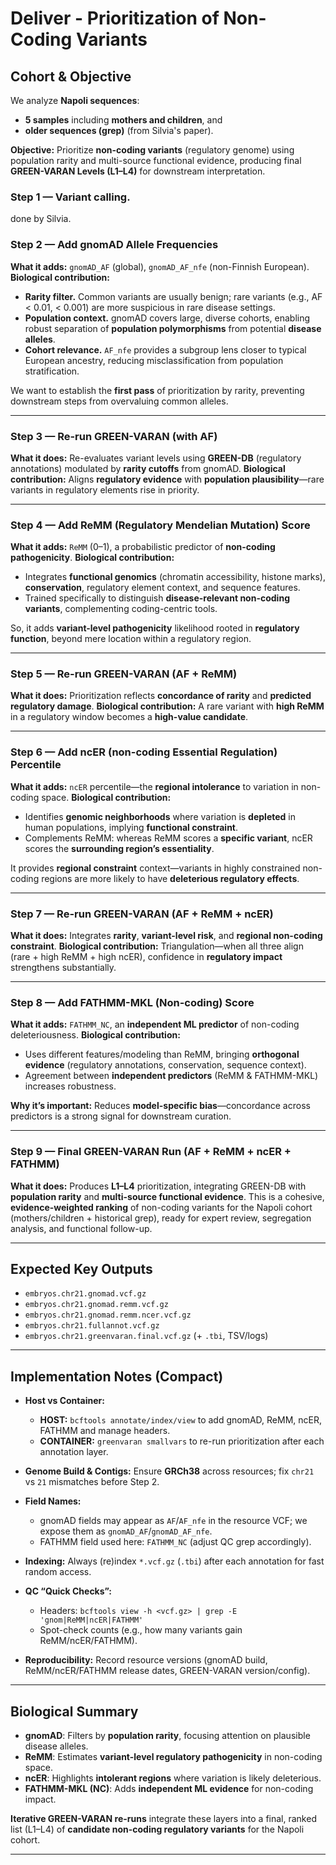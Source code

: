 
 # Deliver - Prioritization of Non-Coding Variants

## Cohort & Objective

We analyze **Napoli sequences**:

* **5 samples** including **mothers and children**, and
* **older sequences (grep)** (from Silvia's paper).

**Objective:** Prioritize **non-coding variants** (regulatory genome) using population rarity and multi-source functional evidence, producing final **GREEN-VARAN Levels (L1–L4)** for downstream interpretation.

### Step 1 — Variant calling.
done by Silvia.

### Step 2 — Add **gnomAD** Allele Frequencies

**What it adds:** `gnomAD_AF` (global), `gnomAD_AF_nfe` (non-Finnish European).
**Biological contribution:**

* **Rarity filter.** Common variants are usually benign; rare variants (e.g., AF < 0.01, < 0.001) are more suspicious in rare disease settings.
* **Population context.** gnomAD covers large, diverse cohorts, enabling robust separation of **population polymorphisms** from potential **disease alleles**.
* **Cohort relevance.** `AF_nfe` provides a subgroup lens closer to typical European ancestry, reducing misclassification from population stratification.

We want to establish the **first pass** of prioritization by rarity, preventing downstream steps from overvaluing common alleles.

---

### Step 3 — Re-run **GREEN-VARAN** (with AF)

**What it does:** Re-evaluates variant levels using **GREEN-DB** (regulatory annotations) modulated by **rarity cutoffs** from gnomAD.
**Biological contribution:** Aligns **regulatory evidence** with **population plausibility**—rare variants in regulatory elements rise in priority.

---

### Step 4 — Add **ReMM** (Regulatory Mendelian Mutation) Score

**What it adds:** `ReMM` (0–1), a probabilistic predictor of **non-coding pathogenicity**.
**Biological contribution:**

* Integrates **functional genomics** (chromatin accessibility, histone marks), **conservation**, regulatory element context, and sequence features.
* Trained specifically to distinguish **disease-relevant non-coding variants**, complementing coding-centric tools.

So, it adds **variant-level pathogenicity** likelihood rooted in **regulatory function**, beyond mere location within a regulatory region.

---

### Step 5 — Re-run **GREEN-VARAN** (AF + ReMM)

**What it does:** Prioritization reflects **concordance of rarity** and **predicted regulatory damage**.
**Biological contribution:** A rare variant with **high ReMM** in a regulatory window becomes a **high-value candidate**.

---

### Step 6 — Add **ncER** (non-coding Essential Regulation) Percentile

**What it adds:** `ncER` percentile—the **regional intolerance** to variation in non-coding space.
**Biological contribution:**

* Identifies **genomic neighborhoods** where variation is **depleted** in human populations, implying **functional constraint**.
* Complements ReMM: whereas ReMM scores a **specific variant**, ncER scores the **surrounding region’s essentiality**.

It provides **regional constraint** context—variants in highly constrained non-coding regions are more likely to have **deleterious regulatory effects**.

---

### Step 7 — Re-run **GREEN-VARAN** (AF + ReMM + ncER)

**What it does:** Integrates **rarity**, **variant-level risk**, and **regional non-coding constraint**.
**Biological contribution:** Triangulation—when all three align (rare + high ReMM + high ncER), confidence in **regulatory impact** strengthens substantially.

---

### Step 8 — Add **FATHMM-MKL (Non-coding)** Score

**What it adds:** `FATHMM_NC`, an **independent ML predictor** of non-coding deleteriousness.
**Biological contribution:**

* Uses different features/modeling than ReMM, bringing **orthogonal evidence** (regulatory annotations, conservation, sequence context).
* Agreement between **independent predictors** (ReMM & FATHMM-MKL) increases robustness.

**Why it’s important:** Reduces **model-specific bias**—concordance across predictors is a strong signal for downstream curation.

---

### Step 9 — Final **GREEN-VARAN** Run (AF + ReMM + ncER + FATHMM)

**What it does:** Produces **L1–L4** prioritization, integrating GREEN-DB with **population rarity** and **multi-source functional evidence**.
This is a cohesive, **evidence-weighted ranking** of non-coding variants for the Napoli cohort (mothers/children + historical grep), ready for expert review, segregation analysis, and functional follow-up.

---

## Expected Key Outputs

* `embryos.chr21.gnomad.vcf.gz`
* `embryos.chr21.gnomad.remm.vcf.gz`
* `embryos.chr21.gnomad.remm.ncer.vcf.gz`
* `embryos.chr21.fullannot.vcf.gz`
* `embryos.chr21.greenvaran.final.vcf.gz` (+ `.tbi`, TSV/logs)

---

## Implementation Notes (Compact)

* **Host vs Container:**

  * **HOST:** `bcftools annotate/index/view` to add gnomAD, ReMM, ncER, FATHMM and manage headers.
  * **CONTAINER:** `greenvaran smallvars` to re-run prioritization after each annotation layer.

* **Genome Build & Contigs:** Ensure **GRCh38** across resources; fix `chr21` vs `21` mismatches before Step 2.

* **Field Names:**

  * gnomAD fields may appear as `AF`/`AF_nfe` in the resource VCF; we expose them as `gnomAD_AF`/`gnomAD_AF_nfe`.
  * FATHMM field used here: `FATHMM_NC` (adjust QC grep accordingly).

* **Indexing:** Always (re)index `*.vcf.gz` (`.tbi`) after each annotation for fast random access.

* **QC “Quick Checks”:**

  * Headers: `bcftools view -h <vcf.gz> | grep -E 'gnom|ReMM|ncER|FATHMM'`
  * Spot-check counts (e.g., how many variants gain ReMM/ncER/FATHMM).

* **Reproducibility:** Record resource versions (gnomAD build, ReMM/ncER/FATHMM release dates, GREEN-VARAN version/config).

---

## Biological Summary

* **gnomAD**: Filters by **population rarity**, focusing attention on plausible disease alleles.
* **ReMM**: Estimates **variant-level regulatory pathogenicity** in non-coding space.
* **ncER**: Highlights **intolerant regions** where variation is likely deleterious.
* **FATHMM-MKL (NC)**: Adds **independent ML evidence** for non-coding impact.

**Iterative GREEN-VARAN re-runs** integrate these layers into a final, ranked list (L1–L4) of **candidate non-coding regulatory variants** for the Napoli cohort.

---

